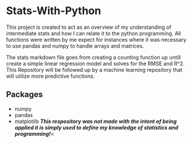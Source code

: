 # Stats-With-Python

This project is created to act as an overview of my understanding of intermediate stats and how I can relate it to the python programming. All functions were written by me expect for instances where it was necessary to use pandas and numpy to handle arrays and matrices.

The stats markdown file goes from creating a counting function up untill create a simple linear regression model and solves for the RMSE and R^2. This Repository will be followed up by a machine learning repository that will utilize more predictive functions.

## Packages
* numpy
* pandas
* matplotlib
***This respository was not made with the intent of being applied it is simply used to define my knowledge of statistics and programming!***<

